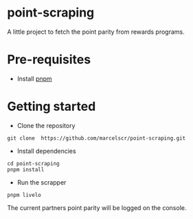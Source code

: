 # point-scraping

A little project to fetch the point parity from rewards programs.

# Pre-requisites

- Install [pnpm](https://pnpm.io/installation)

# Getting started

- Clone the repository

```
git clone  https://github.com/marcelscr/point-scraping.git
```

- Install dependencies

```
cd point-scraping
pnpm install
```

- Run the scrapper

```
pnpm livelo
```

The current partners point parity will be logged on the console.
